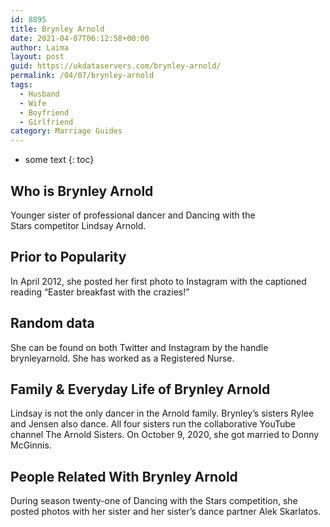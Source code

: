 ```yaml
---
id: 8895
title: Brynley Arnold
date: 2021-04-07T06:12:58+00:00
author: Laima
layout: post
guid: https://ukdataservers.com/brynley-arnold/
permalink: /04/07/brynley-arnold
tags:
  - Husband
  - Wife
  - Boyfriend
  - Girlfriend
category: Marriage Guides
---
```


* some text
{: toc}


## Who is Brynley Arnold
                  
                  
                  
Younger sister of professional dancer and Dancing with the Stars competitor Lindsay Arnold.
                  
              
            
              
            
                
                
                
## Prior to Popularity
                  
                  
                  
In April 2012, she posted her first photo to Instagram with the captioned reading &#8220;Easter breakfast with the crazies!&#8221;
                  
              
            
              
            
                
                
                
## Random data
                  
                  
                  
She can be found on both Twitter and Instagram by the handle brynleyarnold. She has worked as a Registered Nurse.
                  
              
            
              
            
                
                
                
## Family & Everyday Life of Brynley Arnold
                  
                  
                  
Lindsay is not the only dancer in the Arnold family. Brynley&#8217;s sisters Rylee and Jensen also dance. All four sisters run the collaborative YouTube channel The Arnold Sisters. On October 9, 2020, she got married to Donny McGinnis. 
                  
              
            
              
            
                
                
                
## People Related With Brynley Arnold
                  
                  
                  
During season twenty-one of Dancing with the Stars competition, she posted photos with her sister and her sister&#8217;s dance partner Alek Skarlatos.
                  
              
            
              
            
                
              
            
              
              
            
            
              
            
          
          
          
